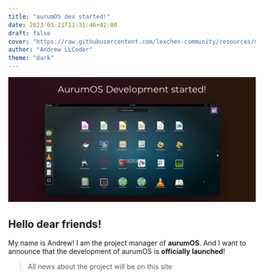 ```yaml
---
title: "aurumOS dev started!"
date: 2023-03-21T11:31:46+02:00
draft: false
cover: "https://raw.githubusercontent.com/lexchen-community/resources/main/screenzy-1680372230387.png"
author: "Andrew LLCoder"
theme: "dark"
---
```


![cover|wide](https://raw.githubusercontent.com/lexchen-community/resources/main/screenzy-1680372230387.png)

## **Hello dear friends!** 
My name is Andrew! I am the project manager of **aurumOS**. And I want to announce that the development of aurumOS is **officially launched**! 

>All news about the project will be on this site
